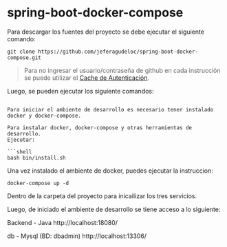 # spring-boot-docker-compose


Para descargar los fuentes del proyecto se debe ejecutar el siguiente comando:

```shell
git clone https://github.com/jeferagudeloc/spring-boot-docker-compose.git
```

> Para no ingresar el usuario/contraseña de github en cada instrucción se puede utilizar el [Cache de Autenticación](https://git-scm.com/docs/git-credential-cache).


Luego, se pueden ejecutar los siguiente comandos:
```

Para iniciar el ambiente de desarrollo es necesario tener instalado docker y docker-compose.

Para instalar docker, docker-compose y otras herramientas de desarrollo.
Ejecutar:

```shell
bash bin/install.sh
```

Una vez instalado el ambiente de docker, puedes ejecutar la instruccion:

```shell
docker-compose up -d
```

Dentro de la carpeta del proyecto para inicailizar los tres servicios.

Luego, de iniciado el ambiente de desarrollo se tiene acceso a lo siguiente:

Backend - Java
http://localhost:18080/

db - Mysql (BD: dbadmin)
http://localhost:13306/

